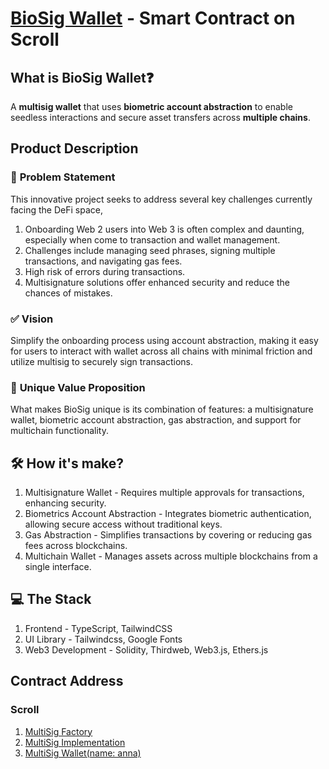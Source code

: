 # [BioSig Wallet](https://www.biosig.lol/) - Smart Contract on Scroll

## What is BioSig Wallet❓
A **multisig wallet** that uses **biometric account abstraction** to enable seedless interactions and secure asset transfers across **multiple chains**.

## Product Description
### 📌 **Problem Statement**
This innovative project seeks to address several key challenges currently facing the DeFi space,
1. Onboarding Web 2 users into Web 3 is often complex and daunting, especially when come to transaction and wallet management.
2. Challenges include managing seed phrases, signing multiple transactions, and navigating gas fees.
3. High risk of errors during transactions.
4. Multisignature solutions offer enhanced security and reduce the chances of mistakes.

### ✅ **Vision**
Simplify the onboarding process using account abstraction, making it easy for users to interact with wallet across all chains with minimal friction and utilize multisig to securely sign transactions.

### 🌟 **Unique Value Proposition**
What makes BioSig unique is its combination of features: a multisignature wallet, biometric account abstraction, gas abstraction, and support for multichain functionality.

## 🛠️ How it's make?
1. Multisignature Wallet - Requires multiple approvals for transactions, enhancing security.
2. Biometrics Account Abstraction - Integrates biometric authentication, allowing secure access without traditional keys.
3. Gas Abstraction - Simplifies transactions by covering or reducing gas fees across blockchains.
4. Multichain Wallet - Manages assets across multiple blockchains from a single interface.

## 💻 The Stack
1. Frontend - TypeScript, TailwindCSS
2. UI Library - Tailwindcss, Google Fonts
3. Web3 Development - Solidity, Thirdweb, Web3.js, Ethers.js

## Contract Address
### **Scroll**
1. [MultiSig Factory](0x96f45a38490D74FE6c34aEeE06c1098d5dA287d6)
2. [MultiSig Implementation](0xc760D8A49f1EC1e5916e795AbAC6044E0C19fdaf)
3. [MultiSig Wallet(name: anna)](0x76128f14e8a7b5f3F179161081f0D04fCAAdee21)
